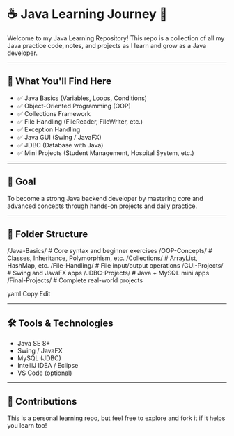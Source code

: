 # ☕ Java Learning Journey 🚀

Welcome to my Java Learning Repository! This repo is a collection of all my Java practice code, notes, and projects as I learn and grow as a Java developer.

---

## 📌 What You'll Find Here

- ✅ Java Basics (Variables, Loops, Conditions)
- ✅ Object-Oriented Programming (OOP)
- ✅ Collections Framework
- ✅ File Handling (FileReader, FileWriter, etc.)
- ✅ Exception Handling
- ✅ Java GUI (Swing / JavaFX)
- ✅ JDBC (Database with Java)
- ✅ Mini Projects (Student Management, Hospital System, etc.)

---

## 🎯 Goal

To become a strong Java backend developer by mastering core and advanced concepts through hands-on projects and daily practice.

---

## 📁 Folder Structure

/Java-Basics/ # Core syntax and beginner exercises
/OOP-Concepts/ # Classes, Inheritance, Polymorphism, etc.
/Collections/ # ArrayList, HashMap, etc.
/File-Handling/ # File input/output operations
/GUI-Projects/ # Swing and JavaFX apps
/JDBC-Projects/ # Java + MySQL mini apps
/Final-Projects/ # Complete real-world projects

yaml
Copy
Edit

---

## 🛠 Tools & Technologies

- Java SE 8+
- Swing / JavaFX
- MySQL (JDBC)
- IntelliJ IDEA / Eclipse
- VS Code (optional)

---

## 🙌 Contributions

This is a personal learning repo, but feel free to explore and fork it if it helps you learn too!
